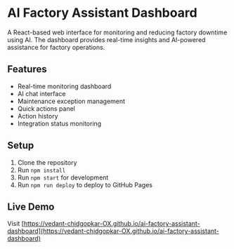 # AI Factory Assistant Dashboard

A React-based web interface for monitoring and reducing factory downtime using AI. The dashboard provides real-time insights and AI-powered assistance for factory operations.

## Features

- Real-time monitoring dashboard
- AI chat interface
- Maintenance exception management
- Quick actions panel
- Action history
- Integration status monitoring

## Setup

1. Clone the repository
2. Run `npm install`
3. Run `npm start` for development
4. Run `npm run deploy` to deploy to GitHub Pages

## Live Demo

Visit [https://vedant-chidgopkar-OX.github.io/ai-factory-assistant-dashboard](https://vedant-chidgopkar-OX.github.io/ai-factory-assistant-dashboard)
